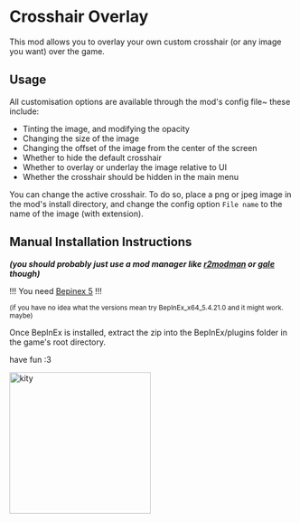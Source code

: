 # Crosshair Overlay

This mod allows you to overlay your own custom crosshair (or any image you want) over the game.

## Usage

All customisation options are available through the mod's config file~ these include:

- Tinting the image, and modifying the opacity
- Changing the size of the image
- Changing the offset of the image from the center of the screen
- Whether to hide the default crosshair
- Whether to overlay or underlay the image relative to UI
- Whether the crosshair should be hidden in the main menu

You can change the active crosshair. To do so, place a png or jpeg image in the mod's install directory, and
change the config option `File name` to the name of the image (with extension).

## Manual Installation Instructions

_**(you should probably just use a mod manager like [r2modman](https://thunderstore.io/c/straftat/p/ebkr/r2modman/)
or [gale](https://thunderstore.io/c/straftat/p/Kesomannen/GaleModManager/) though)**_

!!! You need [Bepinex 5](https://github.com/BepInEx/BepInEx/releases/tag/v5.4.21) !!!

<small>(if you have no idea what the versions mean try BepInEx_x64_5.4.21.0 and it might work. maybe)</small>

Once BepInEx is installed, extract the zip into the BepInEx/plugins folder in the game's root directory.

have fun :3

<img src ="https://files.catbox.moe/4ngjto.png" width="250" alt="kity">
